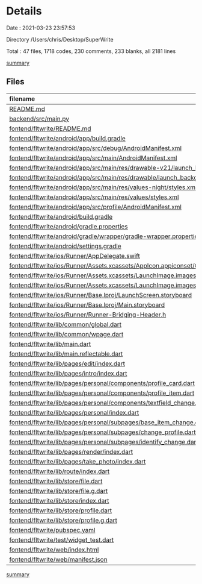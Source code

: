 # Details

Date : 2021-03-23 23:57:53

Directory /Users/chris/Desktop/SuperWrite

Total : 47 files,  1718 codes, 230 comments, 233 blanks, all 2181 lines

[summary](results.md)

## Files
| filename | language | code | comment | blank | total |
| :--- | :--- | ---: | ---: | ---: | ---: |
| [README.md](/README.md) | Markdown | 2 | 0 | 1 | 3 |
| [backend/src/main.py](/backend/src/main.py) | Python | 59 | 16 | 17 | 92 |
| [fontend/fltwrite/README.md](/fontend/fltwrite/README.md) | Markdown | 10 | 0 | 7 | 17 |
| [fontend/fltwrite/android/app/build.gradle](/fontend/fltwrite/android/app/build.gradle) | Groovy | 46 | 3 | 11 | 60 |
| [fontend/fltwrite/android/app/src/debug/AndroidManifest.xml](/fontend/fltwrite/android/app/src/debug/AndroidManifest.xml) | XML | 4 | 3 | 1 | 8 |
| [fontend/fltwrite/android/app/src/main/AndroidManifest.xml](/fontend/fltwrite/android/app/src/main/AndroidManifest.xml) | XML | 30 | 11 | 1 | 42 |
| [fontend/fltwrite/android/app/src/main/res/drawable-v21/launch_background.xml](/fontend/fltwrite/android/app/src/main/res/drawable-v21/launch_background.xml) | XML | 4 | 7 | 2 | 13 |
| [fontend/fltwrite/android/app/src/main/res/drawable/launch_background.xml](/fontend/fltwrite/android/app/src/main/res/drawable/launch_background.xml) | XML | 4 | 7 | 2 | 13 |
| [fontend/fltwrite/android/app/src/main/res/values-night/styles.xml](/fontend/fltwrite/android/app/src/main/res/values-night/styles.xml) | XML | 9 | 9 | 1 | 19 |
| [fontend/fltwrite/android/app/src/main/res/values/styles.xml](/fontend/fltwrite/android/app/src/main/res/values/styles.xml) | XML | 9 | 9 | 1 | 19 |
| [fontend/fltwrite/android/app/src/profile/AndroidManifest.xml](/fontend/fltwrite/android/app/src/profile/AndroidManifest.xml) | XML | 4 | 3 | 1 | 8 |
| [fontend/fltwrite/android/build.gradle](/fontend/fltwrite/android/build.gradle) | Groovy | 27 | 0 | 5 | 32 |
| [fontend/fltwrite/android/gradle.properties](/fontend/fltwrite/android/gradle.properties) | Properties | 3 | 0 | 1 | 4 |
| [fontend/fltwrite/android/gradle/wrapper/gradle-wrapper.properties](/fontend/fltwrite/android/gradle/wrapper/gradle-wrapper.properties) | Properties | 5 | 1 | 1 | 7 |
| [fontend/fltwrite/android/settings.gradle](/fontend/fltwrite/android/settings.gradle) | Groovy | 8 | 0 | 4 | 12 |
| [fontend/fltwrite/ios/Runner/AppDelegate.swift](/fontend/fltwrite/ios/Runner/AppDelegate.swift) | Swift | 12 | 0 | 2 | 14 |
| [fontend/fltwrite/ios/Runner/Assets.xcassets/AppIcon.appiconset/Contents.json](/fontend/fltwrite/ios/Runner/Assets.xcassets/AppIcon.appiconset/Contents.json) | JSON | 122 | 0 | 1 | 123 |
| [fontend/fltwrite/ios/Runner/Assets.xcassets/LaunchImage.imageset/Contents.json](/fontend/fltwrite/ios/Runner/Assets.xcassets/LaunchImage.imageset/Contents.json) | JSON | 23 | 0 | 1 | 24 |
| [fontend/fltwrite/ios/Runner/Assets.xcassets/LaunchImage.imageset/README.md](/fontend/fltwrite/ios/Runner/Assets.xcassets/LaunchImage.imageset/README.md) | Markdown | 3 | 0 | 2 | 5 |
| [fontend/fltwrite/ios/Runner/Base.lproj/LaunchScreen.storyboard](/fontend/fltwrite/ios/Runner/Base.lproj/LaunchScreen.storyboard) | XML | 36 | 1 | 1 | 38 |
| [fontend/fltwrite/ios/Runner/Base.lproj/Main.storyboard](/fontend/fltwrite/ios/Runner/Base.lproj/Main.storyboard) | XML | 25 | 1 | 1 | 27 |
| [fontend/fltwrite/ios/Runner/Runner-Bridging-Header.h](/fontend/fltwrite/ios/Runner/Runner-Bridging-Header.h) | C++ | 1 | 0 | 1 | 2 |
| [fontend/fltwrite/lib/common/global.dart](/fontend/fltwrite/lib/common/global.dart) | Dart | 31 | 0 | 5 | 36 |
| [fontend/fltwrite/lib/common/wpage.dart](/fontend/fltwrite/lib/common/wpage.dart) | Dart | 94 | 2 | 13 | 109 |
| [fontend/fltwrite/lib/main.dart](/fontend/fltwrite/lib/main.dart) | Dart | 34 | 0 | 3 | 37 |
| [fontend/fltwrite/lib/main.reflectable.dart](/fontend/fltwrite/lib/main.reflectable.dart) | Dart | 0 | 1 | 0 | 1 |
| [fontend/fltwrite/lib/pages/edit/index.dart](/fontend/fltwrite/lib/pages/edit/index.dart) | Dart | 108 | 93 | 13 | 214 |
| [fontend/fltwrite/lib/pages/intro/index.dart](/fontend/fltwrite/lib/pages/intro/index.dart) | Dart | 24 | 0 | 4 | 28 |
| [fontend/fltwrite/lib/pages/personal/components/profile_card.dart](/fontend/fltwrite/lib/pages/personal/components/profile_card.dart) | Dart | 77 | 0 | 5 | 82 |
| [fontend/fltwrite/lib/pages/personal/components/profile_item.dart](/fontend/fltwrite/lib/pages/personal/components/profile_item.dart) | Dart | 37 | 0 | 2 | 39 |
| [fontend/fltwrite/lib/pages/personal/components/textfield_change.dart](/fontend/fltwrite/lib/pages/personal/components/textfield_change.dart) | Dart | 58 | 0 | 4 | 62 |
| [fontend/fltwrite/lib/pages/personal/index.dart](/fontend/fltwrite/lib/pages/personal/index.dart) | Dart | 55 | 1 | 6 | 62 |
| [fontend/fltwrite/lib/pages/personal/subpages/base_item_change.dart](/fontend/fltwrite/lib/pages/personal/subpages/base_item_change.dart) | Dart | 114 | 2 | 7 | 123 |
| [fontend/fltwrite/lib/pages/personal/subpages/change_profile.dart](/fontend/fltwrite/lib/pages/personal/subpages/change_profile.dart) | Dart | 103 | 1 | 6 | 110 |
| [fontend/fltwrite/lib/pages/personal/subpages/identify_change.dart](/fontend/fltwrite/lib/pages/personal/subpages/identify_change.dart) | Dart | 109 | 3 | 7 | 119 |
| [fontend/fltwrite/lib/pages/render/index.dart](/fontend/fltwrite/lib/pages/render/index.dart) | Dart | 0 | 0 | 1 | 1 |
| [fontend/fltwrite/lib/pages/take_photo/index.dart](/fontend/fltwrite/lib/pages/take_photo/index.dart) | Dart | 56 | 3 | 8 | 67 |
| [fontend/fltwrite/lib/route/index.dart](/fontend/fltwrite/lib/route/index.dart) | Dart | 17 | 0 | 3 | 20 |
| [fontend/fltwrite/lib/store/file.dart](/fontend/fltwrite/lib/store/file.dart) | Dart | 40 | 0 | 7 | 47 |
| [fontend/fltwrite/lib/store/file.g.dart](/fontend/fltwrite/lib/store/file.g.dart) | Dart | 101 | 5 | 22 | 128 |
| [fontend/fltwrite/lib/store/index.dart](/fontend/fltwrite/lib/store/index.dart) | Dart | 15 | 0 | 3 | 18 |
| [fontend/fltwrite/lib/store/profile.dart](/fontend/fltwrite/lib/store/profile.dart) | Dart | 31 | 0 | 7 | 38 |
| [fontend/fltwrite/lib/store/profile.g.dart](/fontend/fltwrite/lib/store/profile.g.dart) | Dart | 85 | 5 | 22 | 112 |
| [fontend/fltwrite/pubspec.yaml](/fontend/fltwrite/pubspec.yaml) | YAML | 27 | 12 | 8 | 47 |
| [fontend/fltwrite/test/widget_test.dart](/fontend/fltwrite/test/widget_test.dart) | Dart | 7 | 16 | 6 | 29 |
| [fontend/fltwrite/web/index.html](/fontend/fltwrite/web/index.html) | HTML | 26 | 15 | 5 | 46 |
| [fontend/fltwrite/web/manifest.json](/fontend/fltwrite/web/manifest.json) | JSON | 23 | 0 | 1 | 24 |

[summary](results.md)